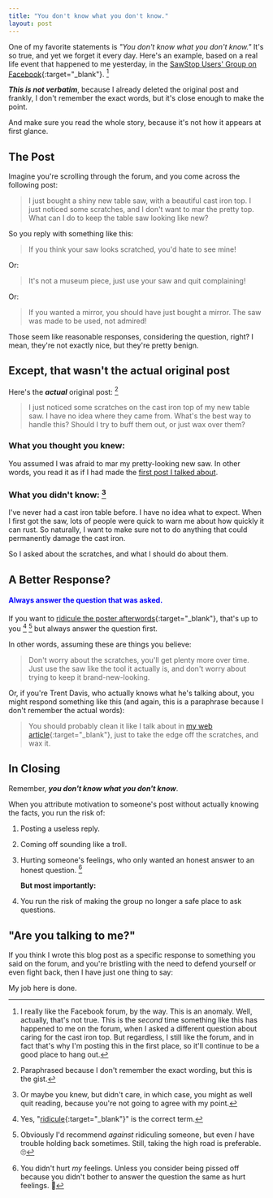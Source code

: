 ```yaml
---
title: "You don't know what you don't know."
layout: post
---
```

One of my favorite statements is *"You don't know what you don't know."* It's so true, and yet we forget it every day. Here's an example, based on a real life event that happened to me yesterday, in the [SawStop Users' Group on Facebook](https://www.facebook.com/groups/sawstopusersgroup/){:target="_blank"}. [^1]

***This is not verbatim***, because I already deleted the original post and frankly, I don't remember the exact words, but it's close enough to make the point.

And make sure you read the whole story, because it's not how it appears at first glance.

## The Post

Imagine you're scrolling through the forum, and you come across the following post:

> I just bought a shiny new table saw, with a beautiful cast iron top. I just noticed some scratches, and I don't want to mar the pretty top. What can I do to keep the table saw looking like new?

So you reply with something like this:

> If you think your saw looks scratched, you'd hate to see mine!

Or:

> It's not a museum piece, just use your saw and quit complaining!

Or:

> If you wanted a mirror, you should have just bought a mirror. The saw was made to be used, not admired!

Those seem like reasonable responses, considering the question, right? I mean, they're not exactly nice, but they're pretty benign.

## Except, that wasn't the actual original post

Here's the ***actual*** original post: [^2]

> I just noticed some scratches on the cast iron top of my new table saw. I have no idea where they came from. What's the best way to handle this? Should I try to buff them out, or just wax over them?

### What you thought you knew:

You assumed I was afraid to mar my pretty-looking new saw. In other words, you read it as if I had made the [first post I talked about](#the-post).

### What you didn't know: [^3]

I've never had a cast iron table before. I have no idea what to expect. When I first got the saw, lots of people were quick to warn me about how quickly it can rust. So naturally, I want to make sure not to do anything that could permanently damage the cast iron.

So I asked about the scratches, and what I should do about them.

## A Better Response?

#### <span style="color:blue">Always answer the question that was asked.</span>

If you want to [ridicule the poster afterwords](/assets/images-posts/2019-05-11.1.01.jpg){:target="_blank"}, that's up to you [^4] [^5] but always answer the question first.

In other words, assuming these are things you believe:

> Don't worry about the scratches, you'll get plenty more over time. Just use the saw like the tool it actually is, and don't worry about trying to keep it brand-new-looking.

Or, if you're Trent Davis, who actually knows what he's talking about, you might respond something like this (and again, this is a paraphrase because I don't remember the actual words):

> You should probably clean it like I talk about in [my web article](https://www.trentdavis.net/2017/06/13/tool-maintenance-protecting-cast-iron-tabletop/){:target="_blank"}, just to take the edge off the scratches, and wax it.

## In Closing

Remember, ***you don't know what you don't know***.

When you attribute motivation to someone's post without actually knowing the facts, you run the risk of:

1. Posting a useless reply.
2. Coming off sounding like a troll.
3. Hurting someone's feelings, who only wanted an honest answer to an honest question. [^6]

    **But most importantly:**

4. You run the risk of making the group no longer a safe place to ask questions.

## "Are you talking to me?"

If you think I wrote this blog post as a specific response to something you said on the forum, and you're bristling with the need to defend yourself or even fight back, then I have just one thing to say:

My job here is done.

[^1]: I really like the Facebook forum, by the way. This is an anomaly. Well, actually, that's not true. This is the *second* time something like this has happened to me on the forum, when I asked a different question about caring for the cast iron top. But regardless, I still like the forum, and in fact that's why I'm posting this in the first place, so it'll continue to be a good place to hang out.

[^2]: Paraphrased because I don't remember the exact wording, but this is the gist.

[^3]: Or maybe you knew, but didn't care, in which case, you might as well quit reading, because you're not going to agree with my point.

[^4]: Yes, "[ridicule](https://en.oxforddictionaries.com/definition/ridicule){:target="_blank"}" is the correct term.

[^5]: Obviously I'd recommend *against* ridiculing someone, but even *I* have trouble holding back sometimes. Still, taking the high road is preferable. 🙄

[^6]: You didn't hurt *my* feelings. Unless you consider being pissed off because you didn't bother to answer the question the same as hurt feelings. 🤬